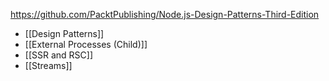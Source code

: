 https://github.com/PacktPublishing/Node.js-Design-Patterns-Third-Edition

- [[Design Patterns]]
- [[External Processes (Child)]]
- [[SSR and RSC]]
- [[Streams]]
